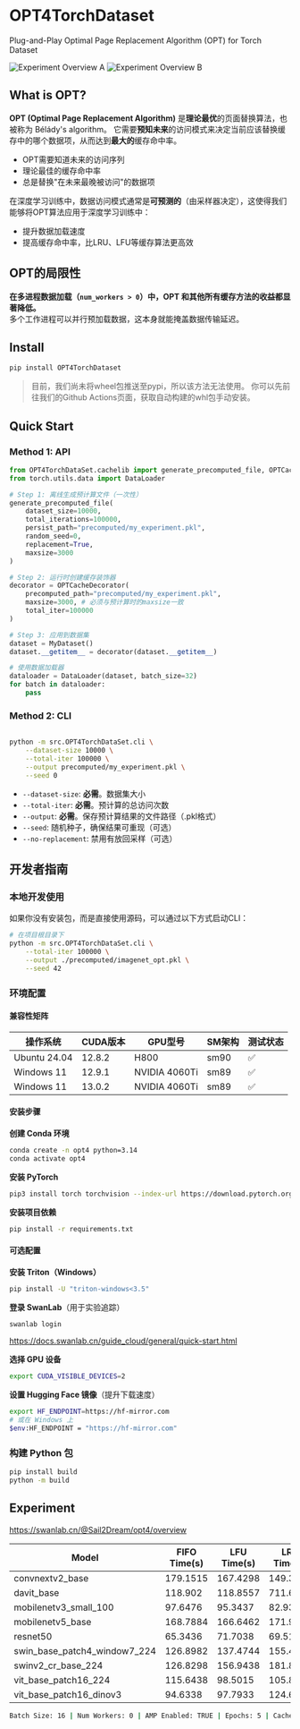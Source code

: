 # OPT4TorchDataset
Plug-and-Play Optimal Page Replacement Algorithm (OPT) for Torch Dataset

![Experiment Overview A](media/Experiment_Overview_A.svg)
![Experiment Overview B](media/Experiment_Overview_B.svg)


## What is OPT?

**OPT (Optimal Page Replacement Algorithm)** 是**理论最优**的页面替换算法，也被称为 Bélády's algorithm。
它需要**预知未来**的访问模式来决定当前应该替换缓存中的哪个数据项，从而达到**最大的**缓存命中率。

- OPT需要知道未来的访问序列
- 理论最佳的缓存命中率
- 总是替换"在未来最晚被访问"的数据项

在深度学习训练中，数据访问模式通常是**可预测的**（由采样器决定），这使得我们能够将OPT算法应用于深度学习训练中：
- 提升数据加载速度
- 提高缓存命中率，比LRU、LFU等缓存算法更高效

## OPT的局限性

**在多进程数据加载（`num_workers > 0`）中，OPT 和其他所有缓存方法的收益都显著降低。**  
多个工作进程可以并行预加载数据，这本身就能掩盖数据传输延迟。

## Install
```bash
pip install OPT4TorchDataset
```
> 目前，我们尚未将wheel包推送至pypi，所以该方法无法使用。
> 你可以先前往我们的Github Actions页面，获取自动构建的whl包手动安装。

## Quick Start

### Method 1: API

```python
from OPT4TorchDataSet.cachelib import generate_precomputed_file, OPTCacheDecorator
from torch.utils.data import DataLoader

# Step 1: 离线生成预计算文件（一次性）
generate_precomputed_file(
    dataset_size=10000,
    total_iterations=100000,
    persist_path="precomputed/my_experiment.pkl",
    random_seed=0,
    replacement=True,
    maxsize=3000
)

# Step 2: 运行时创建缓存装饰器
decorator = OPTCacheDecorator(
    precomputed_path="precomputed/my_experiment.pkl",
    maxsize=3000, # 必须与预计算时的maxsize一致
    total_iter=100000
)

# Step 3: 应用到数据集
dataset = MyDataset()
dataset.__getitem__ = decorator(dataset.__getitem__)

# 使用数据加载器
dataloader = DataLoader(dataset, batch_size=32)
for batch in dataloader:
    pass
```

### Method 2: CLI

```bash

python -m src.OPT4TorchDataSet.cli \
    --dataset-size 10000 \
    --total-iter 100000 \
    --output precomputed/my_experiment.pkl \
    --seed 0
```

- `--dataset-size`: **必需**。数据集大小
- `--total-iter`: **必需**。预计算的总访问次数
- `--output`: **必需**。保存预计算结果的文件路径（.pkl格式）
- `--seed`: 随机种子，确保结果可重现（可选）
- `--no-replacement`: 禁用有放回采样（可选）

## 开发者指南

### 本地开发使用

如果你没有安装包，而是直接使用源码，可以通过以下方式启动CLI：

```bash
# 在项目根目录下
python -m src.OPT4TorchDataSet.cli \
    --total-iter 100000 \
    --output ./precomputed/imagenet_opt.pkl \
    --seed 42
```

### 环境配置

#### 兼容性矩阵

| 操作系统     | CUDA版本 | GPU型号       | SM架构 | 测试状态 |
| ------------ | -------- | ------------- | ------ | -------- |
| Ubuntu 24.04 | 12.8.2   | H800          | sm90   | ✅        |
| Windows 11   | 12.9.1   | NVIDIA 4060Ti | sm89   | ✅        |
| Windows 11   | 13.0.2   | NVIDIA 4060Ti | sm89   | ✅        |

#### 安装步骤

**创建 Conda 环境**
```bash
conda create -n opt4 python=3.14
conda activate opt4
```

**安装 PyTorch**
```bash
pip3 install torch torchvision --index-url https://download.pytorch.org/whl/cu130
```

**安装项目依赖**
```bash
pip install -r requirements.txt
```

#### 可选配置

**安装 Triton（Windows）**
```bash
pip install -U "triton-windows<3.5"
```

**登录 SwanLab**（用于实验追踪）
```bash
swanlab login
```
https://docs.swanlab.cn/guide_cloud/general/quick-start.html

**选择 GPU 设备**
```bash
export CUDA_VISIBLE_DEVICES=2
```

**设置 Hugging Face 镜像**（提升下载速度）
```bash
export HF_ENDPOINT=https://hf-mirror.com
# 或在 Windows 上
$env:HF_ENDPOINT = "https://hf-mirror.com"
```

### 构建 Python 包

```bash
pip install build
python -m build
```

## Experiment

https://swanlab.cn/@Sail2Dream/opt4/overview

| Model                        | FIFO Time(s) | LFU Time(s) | LRU Time(s) | OPT Time(s) | RR Time(s) | none Time(s) | warmUp Time(s) |
| ---------------------------- | ------------ | ----------- | ----------- | ----------- | ---------- | ------------ | -------------- |
| convnextv2_base              | 179.1515     | 167.4298    | 149.3036    | 136.9226    | 163.4252   | 195.6518     | 159.9803       |
| davit_base                   | 118.902      | 118.8557    | 711.6681    | 82.9771     | 132.2939   | 120.6464     | 137.6575       |
| mobilenetv3_small_100        | 97.6476      | 95.3437     | 82.9322     | 47.3384     | 69.0704    | 103.9736     | 112.7548       |
| mobilenetv5_base             | 168.7884     | 166.6462    | 171.9088    | 150.2256    | 172.5975   | 189.045      | 230.02         |
| resnet50                     | 65.3436      | 71.7038     | 69.5199     | 42.7169     | 69.1713    | 84.1985      | 73.032         |
| swin_base_patch4_window7_224 | 126.8982     | 137.4744    | 155.4214    | 85.9536     | 114.0388   | 125.5925     | 140.2842       |
| swinv2_cr_base_224           | 126.8298     | 156.9438    | 181.8895    | 104.4104    | 182.2423   | 191.7603     | 158.8843       |
| vit_base_patch16_224         | 115.6438     | 98.5015     | 105.8998    | 67.547      | 116.7467   | 127.2664     | 108.5507       |
| vit_base_patch16_dinov3      | 94.6338      | 97.7933     | 124.6119    | 96.1758     | 91.3743    | 160.4503     | 135.4348       |

```bash
Batch Size: 16 | Num Workers: 0 | AMP Enabled: TRUE | Epochs: 5 | Cache Size Ratio: 0.3
```